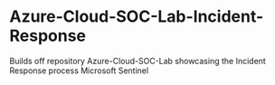 # Azure-Cloud-SOC-Lab-Incident-Response
Builds off repository Azure-Cloud-SOC-Lab showcasing the Incident Response process Microsoft Sentinel  
